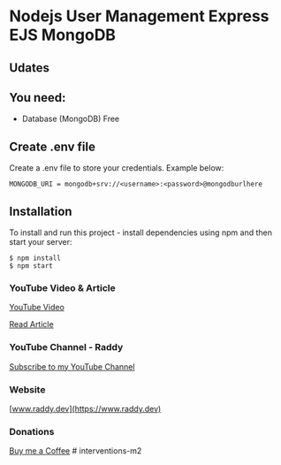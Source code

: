 # Nodejs User Management Express EJS MongoDB

## Udates


## You need:
- Database (MongoDB) Free

## Create .env file
Create a .env file to store your credentials. Example below:

```
MONGODB_URI = mongodb+srv://<username>:<password>@mongodburlhere
```

## Installation
To install and run this project - install dependencies using npm and then start your server:

```
$ npm install
$ npm start
```

### YouTube Video & Article

[YouTube Video](https://youtu.be/)

[Read Article](https://raddy.dev/blog/)

### YouTube Channel - Raddy

[Subscribe to my YouTube Channel](https://www.youtube.com/channel/UCvXscyQ0cLzPZeNOeXI45Sw?sub_confirmation=1)

### Website
[www.raddy.dev](https://www.raddy.dev)

### Donations
[Buy me a Coffee](https://www.buymeacoffee.com/RaddyTheBrand)
#   i n t e r v e n t i o n s - m 2  
 